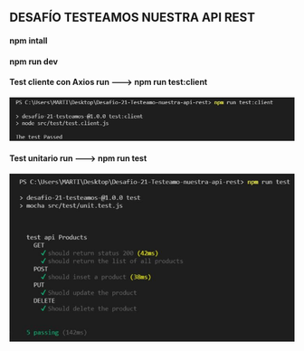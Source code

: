 ## DESAFÍO TESTEAMOS NUESTRA API REST
#### npm intall
#### npm run dev

#### Test cliente con Axios run ---> npm run test:client
![alt text](https://github.com/Martin-J-Larre/testeamos-nuestra-api/blob/main/assets/testClient.JPG?raw=true)

#### Test unitario run ---> npm run test
![alt text](https://github.com/Martin-J-Larre/testeamos-nuestra-api/blob/main/assets/unitTest.JPG?raw=true)

